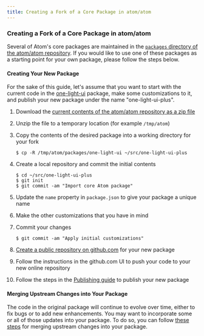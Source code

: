 ```yaml
---
title: Creating a Fork of a Core Package in atom/atom
---
```

### Creating a Fork of a Core Package in atom/atom

Several of Atom's core packages are maintained in the [`packages` directory of the atom/atom repository](https://github.com/atom/atom/tree/master/packages). If you would like to use one of these packages as a starting point for your own package, please follow the steps below.

#### Creating Your New Package

For the sake of this guide, let's assume that you want to start with the current code in the [one-light-ui](https://github.com/atom/atom/tree/master/packages/one-light-ui) package, make some customizations to it, and publish your new package under the name "one-light-ui-plus".

1. Download the [current contents of the atom/atom repository as a zip file](https://github.com/atom/atom/archive/master.zip)

2. Unzip the file to a temporary location (for example `/tmp/atom`)

3. Copy the contents of the desired package into a working directory for your fork

    ``` command-line
    $ cp -R /tmp/atom/packages/one-light-ui ~/src/one-light-ui-plus
    ```

4. Create a local repository and commit the initial contents

    ``` command-line
    $ cd ~/src/one-light-ui-plus
    $ git init
    $ git commit -am "Import core Atom package"
    ```

5. Update the `name` property in `package.json` to give your package a unique name

6. Make the other customizations that you have in mind

7. Commit your changes

    ``` command-line
    $ git commit -am "Apply initial customizations"
    ```

8. [Create a public repository on github.com](https://help.github.com/articles/create-a-repo/) for your new package

9. Follow the instructions in the github.com UI to push your code to your new online repository

10. Follow the steps in the [Publishing guide](/hacking-atom/sections/publishing/) to publish your new package

#### Merging Upstream Changes into Your Package

The code in the original package will continue to evolve over time, either to fix bugs or to add new enhancements. You may want to incorporate some or all of those updates into your package. To do so, you can follow [these steps](../maintaining-a-fork-of-a-core-package-in-atom-atom/#step-by-step-guide) for merging upstream changes into your package.
